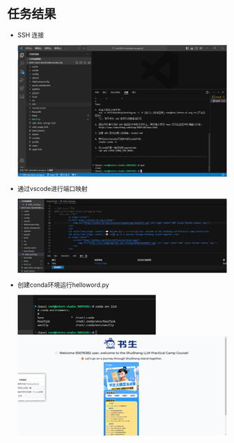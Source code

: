 # 任务结果

* SSH 连接

  <img src="ssh.png" alt="image-20240717110402434" style="zoom:50%;" />

  

* 通过vscode进行端口映射

  <img src="remote.png" alt="image-20240717111806986" style="zoom:50%;" />

  

* 创建conda环境运行helloword.py

   <img src="conda.png" alt="image-20240717111724418"   style="zoom:50%;"  /> 

    <img src="helloworld.png" alt="image-20240717111558983" style="zoom:50%;" />

